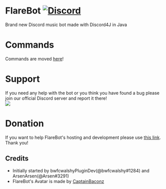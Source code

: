 # FlareBot [![Discord](https://discordapp.com/api/guilds/226785954537406464/widget.png)](https://discord.gg/TTAUGvZ)
Brand new Discord music bot made with Discord4J in Java

# Commands
Commands are moved [here](https://flarebot.stream/#commands)!

# Support
If you need any help with the bot or you think you have found a bug please join our official Discord server and report it there!  
[![](https://discordapp.com/api/guilds/226785954537406464/embed.png?style=banner1)](https://discord.gg/TTAUGvZ)

# Donation
If you want to help FlareBot's hosting and development please use [this link](https://www.paypal.me/FlareBot). Thank you!

## Credits
* Initially started by bwfcwalshyPluginDev(@bwfcwalshy#1284) and ArsenArsen(@Arsen#3291)
* FlareBot's Avatar is made by [CaptainBaconz](https://www.twitch.tv/captainbaconz)
